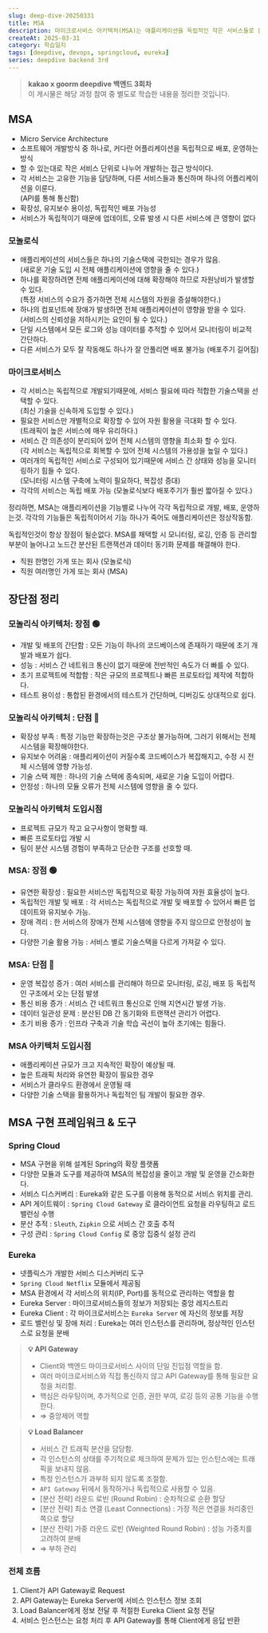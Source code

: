 ```yaml
---
slug: deep-dive-20250331
title: MSA
description: 마이크로서비스 아키텍처(MSA)는 애플리케이션을 독립적인 작은 서비스들로 분리하여 개발, 배포, 운영하는 소프트웨어 설계방식입니다. MSA의 개념과 장단점을 기준으로 모놀리식 아키텍처와 비교해보고, Spring에서 이를 구현하기 위한 프레임워크와 도구를 알아봅니다.
createAt: 2025-03-31
category: 학습일지
tags: [deepdive, devops, springcloud, eureka]
series: deepdive backend 3rd
---
```


> **kakao x goorm deepdive 백엔드 3회차**  
> 이 게시물은 해당 과정 참여 중 별도로 학습한 내용을 정리한 것입니다.

## MSA
- Micro Service Architecture
- 소프트웨어 개발방식 중 하나로, 커다란 어플리케이션을 독립적으로 배포, 운영하는 방식
- 할 수 있는대로 작은 서비스 단위로 나누어 개발하는 접근 방식이다.
- 각 서비스는 고유한 기능을 담당하며, 다른 서비스들과 통신하며 하나의 어플리케이션을 이룬다.  
    (API를 통해 통신함)
- 확장성, 유지보수 용이성, 독립적인 배포 가능성
- 서비스가 독립적이기 때문에 업데이트, 오류 발생 시 다른 서비스에 큰 영향이 없다

### 모놀로식
- 애플리케이션의 서비스들은 하나의 기술스택에 국한되는 경우가 많음.  
    (새로운 기술 도입 시 전체 애플리케이션에 영향을 줄 수 있다.)
- 하나를 확장하려면 전체 애플리케이션에 대해 확장해야 하므로 자원낭비가 발생할 수 있다.  
    (특정 서비스의 수요가 증가하면 전체 시스템의 자원을 증설해야한다.)
- 하나의 컴포넌트에 장애가 발생하면 전체 애플리케이션이 영향을 받을 수 있다.  
    (서비스의 신뢰성을 저하시키는 요인이 될 수 있다.)
- 단일 시스템에서 모든 로그와 성능 데이터를 추적할 수 있어서 모니터링이 비교적 간단하다.
- 다른 서비스가 모두 잘 작동해도 하나가 잘 안풀리면 배포 불가능 (배포주기 길어짐)

### 마이크로서비스
- 각 서비스는 독립적으로 개발되기때문에, 서비스 필요에 따라 적합한 기술스택을 선택할 수 있다.  
    (최신 기술을 신속하게 도입할 수 있다.)
- 필요한 서비스만 개별적으로 확장할 수 있어 자원 활용을 극대화 할 수 있다.  
    (트래픽이 높은 서비스에 매우 유리하다.)
- 서비스 간 의존성이 분리되어 있어 전체 시스템의 영향을 최소화 할 수 있다.  
    (각 서비스는 독립적으로 회복할 수 있어 전체 시스템의 가용성을 높일 수 있다.)
- 여러개의 독립적인 서비스로 구성되어 있기때문에 서비스 간 상태와 성능을 모니터링하기 힘들 수 있다.  
    (모니터링 시스템 구축에 노력이 필요하다, 복잡성 증대)
- 각각의 서비스는 독립 배포 가능 (모놀로식보다 배포주기가 훨씬 짧아질 수 있다.)

정리하면, MSA는 애플리케이션을 기능별로 나누어 각각 독립적으로 개발, 배포, 운영하는것.
각각의 기능들은 독립적이어서 기능 하나가 죽어도 애플리케이션은 정상작동함.

독립적인것이 항상 장점이 될순없다. MSA를 채택할 시 모니터링, 로깅, 인증 등 관리할 부분이 늘어나고
노드간 분산된 트랜잭션과 데이터 동기화 문제를 해결해야 한다.

- 직원 한명인 가게 또는 회사 (모놀로식)
- 직원 여러명인 가게 또는 회사 (MSA)

## 장단점 정리

### 모놀리식 아키텍처: 장점 🟢
- 개발 및 배포의 간단함 : 모든 기능이 하나의 코드베이스에 존재하기 때문에 초기 개발과 배포가 쉽다.
- 성능 : 서비스 간 네트워크 통신이 없기 때문에 전반적인 속도가 더 빠를 수 있다.
- 초기 프로젝트에 적합함 : 작은 규모의 프로젝트나 빠른 프로토타입 제작에 적합하다.
- 테스트 용이성 : 통합된 환경에서의 테스트가 간단하며, 디버깅도 상대적으로 쉽다.

### 모놀리식 아키텍처 : 단점 🔴
- 확장성 부족 : 특정 기능만 확장하는것은 구조상 불가능하며, 그러기 위해서는 전체 시스템을 확장해야한다.
- 유지보수 어려움 : 애플리케이션이 커질수록 코드베이스가 복잡해지고, 수정 시 전체 시스템에 영향 가능성.
- 기술 스택 제한 : 하나의 기술 스택에 종속되며, 새로운 기술 도입이 어렵다.
- 안정성 : 하나의 모듈 오류가 전체 시스템에 영향을 줄 수 있다.

### 모놀리식 아키텍처 도입시점
- 프로젝트 규모가 작고 요구사항이 명확할 때.
- 빠른 프로토타입 개발 시
- 팀이 분산 시스템 경험이 부족하고 단순한 구조를 선호할 때.

### MSA: 장점 🟢
- 유연한 확장성 : 필요한 서비스만 독립적으로 확장 가능하여 자원 효율성이 높다.
- 독립적인 개발 및 배포 : 각 서비스는 독립적으로 개발 및 배포할 수 있어서 빠른 업데이트와 유지보수 가능.
- 장애 격리 : 한 서비스의 장애가 전체 시스템에 영향을 주지 않으므로 안정성이 높다.
- 다양한 기술 활용 가능 : 서비스 별로 기술스택을 다르게 가져갈 수 있다.

### MSA: 단점 🔴
- 운영 복잡성 증가 : 여러 서비스를 관리해야 하므로 모니터링, 로깅, 배포 등 독립적인 구조에서 오는 단점 발생
- 통신 비용 증가 : 서비스 간 네트워크 통신으로 인해 지연시간 발생 가능.
- 데이터 일관성 문제 : 분산된 DB 간 동기화와 트랜잭션 관리가 어렵다.
- 초기 비용 증가 : 인프라 구축과 기술 학습 곡선이 높아 초기에는 힘들다.

### MSA 아키텍처 도입시점
- 애플리케이션 규모가 크고 지속적인 확장이 예상될 때.
- 높은 트래픽 처리와 유연한 확장이 필요한 경우
- 서비스가 클라우드 환경에서 운영될 때
- 다양한 기술 스택을 활용하거나 독립적인 팀 개발이 필요한 경우.

## MSA 구현 프레임워크 & 도구

### Spring Cloud
- MSA 구현을 위해 설계된 Spring의 확장 플랫폼
- 다양한 모듈과 도구를 제공하여 MSA의 복잡성을 줄이고 개발 및 운영을 간소화한다.
- 서비스 디스커버리 : Eureka와 같은 도구를 이용해 동적으로 서비스 위치를 관리.
- API 게이트웨이 : `Spring Cloud Gateway` 로 클라이언트 요청을 라우팅하고 로드밸런싱 수행
- 분산 추적 : `Sleuth`, `Zipkin` 으로 서비스 간 호출 추적
- 구성 관리 : `Spring Cloud Config` 로 중앙 집중식 설정 관리

### Eureka
- 넷플릭스가 개발한 서비스 디스커버리 도구
- `Spring Cloud Netflix` 모듈에서 제공됨
- MSA 환경에서 각 서비스의 위치(IP, Port)를 동적으로 관리하는 역할을 함
- Eureka Server : 마이크로서비스들의 정보가 저장되는 중앙 레지스트리
- Eureka Client : 각 마이크로서비스는 `Eureka Server` 에 자신의 정보를 저장
- 로드 밸런싱 및 장애 처리 : Eureka는 여러 인스턴스를 관리하며, 정상적인 인스턴스로 요청을 분배

> **💡 API Gateway**
> - Client와 백엔드 마이크로서비스 사이의 단일 진입점 역할을 함.
> - 여러 마이크로서비스와 직접 통신하지 않고 API Gateway를 통해 필요한 요청을 처리함.
> - 핵심은 라우팅이며, 추가적으로 인증, 권한 부여, 로깅 등의 공통 기능을 수행한다.
> - ⇒ 중앙제어 역할

> **💡 Load Balancer**
> - 서비스 간 트래픽 분산을 담당함.
> - 각 인스턴스의 상태를 주기적으로 체크하여 문제가 있는 인스턴스에는 트래픽을 보내지 않음.
> - 특정 인스턴스가 과부하 되지 않도록 조절함.
> - `API Gateway` 뒤에서 동작하거나 독립적으로 사용할 수 있음.
> - [분산 전략] 라운드 로빈 (Round Robin) : 순차적으로 순환 할당
> - [분산 전략] 최소 연결 (Least Connections) : 가장 적은 연결을 처리중인 쪽으로 할당
> - [분산 전략] 가중 라운드 로빈 (Weighted Round Robin) : 성능 가중치를 고려하여 분배
> - ⇒ 부하 관리

### 전체 흐름
1. Client가 API Gateway로 Request
2. API Gateway는 Eureka Server에 서비스 인스턴스 정보 조회
3. Load Balancer에게 정보 전달 후 적절한 Eureka Client 요청 전달
4. 서비스 인스턴스는 요청 처리 후 API Gateway를 통해 Client에게 응답 반환